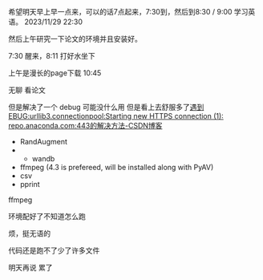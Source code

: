 希望明天早上早一点来，可以的话7点起来，7:30到，然后到8:30 / 9:00 学习英语。
2023/11/29 22:30

然后上午研究一下论文的环境并且安装好。

7:30 醒来，8:11 打好水坐下




上午是漫长的page下载 10:45

无聊 看论文

但是解决了一个 debug 可能没什么用  但是看上去舒服多了[遇到EBUG:urllib3.connectionpool:Starting new HTTPS connection (1): repo.anaconda.com:443的解决方法-CSDN博客](https://blog.csdn.net/weixin_73141818/article/details/133794445)

- RandAugment
- - wandb
- ffmpeg (4.3 is prefereed, will be installed along with PyAV)
- csv
- pprint

ffmpeg



环境配好了不知道怎么跑

烦，挺无语的

代码还是跑不了少了许多文件

明天再说
累了
